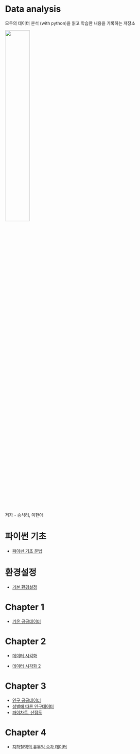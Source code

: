# Data analysis
모두의 데이터 분석 (with python)을 읽고 학습한 내용을 기록하는 저장소

<img src="http://image.yes24.com/goods/72227684/800x0" width = 40% height = 40%>

저자 - 송석리, 이현아

# 파이썬 기초

- [파이썬 기초 문법](https://github.com/hs-krispy/Data-analysis/blob/master/python.md)

# 환경설정

- [기본 환경설정](https://github.com/hs-krispy/Data-analysis/blob/master/setting.md)

# Chapter 1

- [기온 공공데이터](https://github.com/hs-krispy/Data-analysis/blob/master/chap1.md)

# Chapter 2

- [데이터 시각화](https://github.com/hs-krispy/Data-analysis/blob/master/chap2.md)

- [데이터 시각화 2](https://github.com/hs-krispy/Data-analysis/blob/master/chap2(2).md)

# Chapter 3

- [인구 공공데이터](https://github.com/hs-krispy/Data-analysis/blob/master/chap3.md)
- [성별에 따른 인구데이터](https://github.com/hs-krispy/Data-analysis/blob/master/chap3(2).md)
- [파이차트, 산점도](https://github.com/hs-krispy/Data-analysis/blob/master/chap3(3).md)

# Chapter 4

- [지하철역의 유무임 승차 데이터](https://github.com/hs-krispy/Data-analysis/blob/master/chap4.md)

